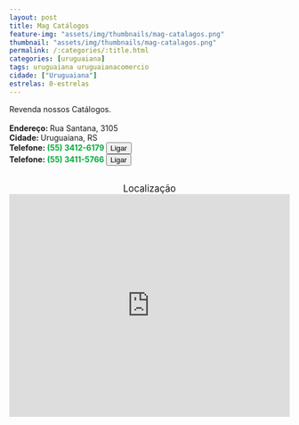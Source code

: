 ```yaml
---
layout: post
title: Mag Catálogos
feature-img: "assets/img/thumbnails/mag-catalagos.png"
thumbnail: "assets/img/thumbnails/mag-catalagos.png"
permalink: /:categories/:title.html
categories: [uruguaiana]
tags: uruguaiana uruguaianacomercio
cidade: ["Uruguaiana"]
estrelas: 0-estrelas
---
```

Revenda nossos Catálogos.<!-- more --><br/>
<br/>
<b>Endereço: </b>Rua Santana, 3105<br />
<b>Cidade: </b>Uruguaiana, RS<br />
<b>Telefone: <span style="color: #00ab3a;">(55) 3412-6179</span> <a href="tel:5534126179"><button class="ligar">Ligar</button></a></b><br />
<b>Telefone: <span style="color: #00ab3a;">(55) 3411-5766</span> <a href="tel:5534115766"><button class="ligar">Ligar</button></a></b><br />
<br />
<div style="font-size: larger; text-align: center;">
Localização</div>
<iframe src="https://www.google.com/maps/embed?pb=!1m18!1m12!1m3!1d3463.7218671125597!2d-57.084489485302356!3d-29.75675872491471!2m3!1f0!2f0!3f0!3m2!1i1024!2i768!4f13.1!3m3!1m2!1s0x94535b5b35f983a1%3A0x2c520b9707b6e2d6!2sR.+Santana%2C+3105+-+Centro%2C+Uruguaiana+-+RS%2C+97510-470!5e0!3m2!1spt-BR!2sbr!4v1523800536989" width="100%" height="400" frameborder="0" style="border:0" allowfullscreen></iframe>
